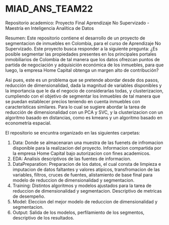 # MIAD_ANS_TEAM22
 Repositorio academico: Proyecto Final Aprendizaje No Supervizado - Maestría en Inteligencia Analítica de Datos
 
 Resumen:
 Este repositorio contiene el desarrollo de un proyecto de segmentacion de inmuebles en Colombia, para el curso de Aprendizaje No Supervizado. Este proyecto busca responder a la siguiente pregunta: 
¿Es posible segmentar las propiedades presentes en los principales portales inmobiliarios de Colombia de tal manera que los datos ofrezcan puntos de partida de negociación y adquisición económica de los inmuebles, para que luego, la empresa Home Capital obtenga un margen alto de contribución?

Asi pues, este es un problema que se pretende abordar desde dos pasos, reducción de dimensionalidad, dada la magnitud de variables disponibles y la importancia que le da el negocio de considerarlas todas, y clusterizacion, cumpliendo con el objetivo de segmentar los inmuebles de tal manera que se puedan establecer precios teniendo en cuenta inmuebles con características similares. Para lo cual se sugiere abordar la tarea de reducción de dimensionalidad con un PCA y SVC, y la clusterizacion con un algoritmo basado en distancias, como es kmeans y un algoritmo basado en econometría espacial.

El repositorio se encuntra organizado en las siguientes carpetas:
   1. Data: Donde se almacenaran una muestra de las fuenets de infromacion disponible para la realizacion del proyecto. Informacion compartida por la empresa Home Capital bajo autorizacion con fines academicos.
   2. EDA: Analisis descriptivos de las fuentes de informacion. 
   3. DataPreparation: Preparacion de los datos, el cual consta de limpieza e imputacion de datos faltantes y valores atipicos, transfromacion de las variables, filtros, cruces de fuentes, alistamiento de base final para modelo de reduccion de dimensionalidad y segmentacion. 
   4. Training: Distintos algoritmos y modelos ajustados para la tarea de reduccion de dimensionalidad y segmentacion. Descriptivo de metricas de desempeño. 
   5. Model: Eleccion del mejor modelo de reduccion de dimensionalidad y segmentacion.
   6. Output: Salida de los modelos, perfilamiento de los segmentos, descriptivo de los resultados. 



